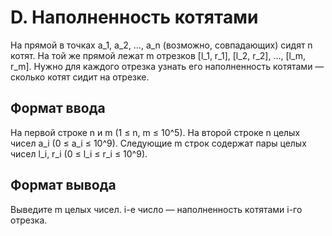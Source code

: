 # D. Наполненность котятами

На прямой в точках a_1, a_2, …, a_n (возможно, совпадающих) сидят n котят. На той же прямой лежат m отрезков [l_1, r_1], [l_2, r_2], …, [l_m, r_m]. Нужно для каждого отрезка узнать его наполненность котятами — сколько котят сидит на отрезке.

## Формат ввода

На первой строке n и m (1 ≤ n, m ≤ 10^5). На второй строке n целых чисел a_i (0 ≤ a_i ≤ 10^9). Следующие m строк содержат пары целых чисел l_i, r_i (0 ≤ l_i ≤ r_i ≤ 10^9).

## Формат вывода

Выведите m целых чисел. i-е число — наполненность котятами i-го отрезка.
